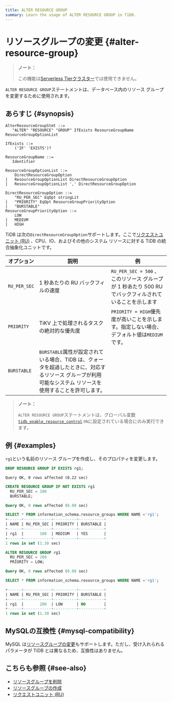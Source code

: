 ```yaml
---
title: ALTER RESOURCE GROUP
summary: Learn the usage of ALTER RESOURCE GROUP in TiDB.
---
```


# リソースグループの変更 {#alter-resource-group}

<CustomContent platform="tidb-cloud">

> **ノート：**
>
> この機能は[Serverless Tierクラスター](/tidb-cloud/select-cluster-tier.md#serverless-tier-beta)では使用できません。

</CustomContent>

`ALTER RESOURCE GROUP`ステートメントは、データベース内のリソース グループを変更するために使用されます。

## あらすじ {#synopsis}

```ebnf+diagram
AlterResourceGroupStmt ::=
   "ALTER" "RESOURCE" "GROUP" IfExists ResourceGroupName ResourceGroupOptionList

IfExists ::=
    ('IF' 'EXISTS')?

ResourceGroupName ::=
   Identifier

ResourceGroupOptionList ::=
    DirectResourceGroupOption
|   ResourceGroupOptionList DirectResourceGroupOption
|   ResourceGroupOptionList ',' DirectResourceGroupOption

DirectResourceGroupOption ::=
    "RU_PER_SEC" EqOpt stringLit
|   "PRIORITY" EqOpt ResourceGroupPriorityOption
|   "BURSTABLE"
ResourceGroupPriorityOption ::=
    LOW
|   MEDIUM
|   HIGH

```

TiDB は次の`DirectResourceGroupOption`サポートします。ここで[リクエストユニット (RU)](/tidb-resource-control.md#what-is-request-unit-ru) 、CPU、IO、およびその他のシステム リソースに対する TiDB の統合抽象化ユニットです。

| オプション        | 説明                                                                                     | 例                                                                  |
| ------------ | -------------------------------------------------------------------------------------- | ------------------------------------------------------------------ |
| `RU_PER_SEC` | 1 秒あたりの RU バックフィルの速度                                                                   | `RU_PER_SEC = 500` 、このリソース グループが 1 秒あたり 500 RU でバックフィルされていることを示します |
| `PRIORITY`   | TiKV 上で処理されるタスクの絶対的な優先度                                                                | `PRIORITY = HIGH`優先度が高いことを示します。指定しない場合、デフォルト値は`MEDIUM`です。          |
| `BURSTABLE`  | `BURSTABLE`属性が設定されている場合、TiDB は、クォータを超過したときに、対応するリソース グループが利用可能なシステム リソースを使用することを許可します。 |                                                                    |

> **ノート：**
>
> `ALTER RESOURCE GROUP`ステートメントは、グローバル変数[`tidb_enable_resource_control`](/system-variables.md#tidb_enable_resource_control-new-in-v660) `ON`に設定されている場合にのみ実行できます。

## 例 {#examples}

`rg1`という名前のリソース グループを作成し、そのプロパティを変更します。

```sql
DROP RESOURCE GROUP IF EXISTS rg1;
```

```
Query OK, 0 rows affected (0.22 sec)
```

```sql
CREATE RESOURCE GROUP IF NOT EXISTS rg1
  RU_PER_SEC = 100
  BURSTABLE;
```

```sql
Query OK, 0 rows affected (0.08 sec)
```

```sql
SELECT * FROM information_schema.resource_groups WHERE NAME ='rg1';
+------+------------+----------+-----------+
| NAME | RU_PER_SEC | PRIORITY | BURSTABLE |
+------+------------+----------+-----------+
| rg1  |       100  | MEDIUM   | YES       |
+------+------------+----------+-----------+
1 rows in set (1.30 sec)
```

```sql
ALTER RESOURCE GROUP rg1
  RU_PER_SEC = 200
  PRIORITY = LOW;
```

```sql
Query OK, 0 rows affected (0.08 sec)
```

```sql
SELECT * FROM information_schema.resource_groups WHERE NAME ='rg1';
```

```sql
+------+------------+----------+-----------+
| NAME | RU_PER_SEC | PRIORITY | BURSTABLE |
+------+------------+----------+-----------+
| rg1  |       200  | LOW      | NO        |
+------+------------+----------+-----------+
1 rows in set (1.30 sec)
```

## MySQLの互換性 {#mysql-compatibility}

MySQL は[リソースグループの変更](https://dev.mysql.com/doc/refman/8.0/en/alter-resource-group.html)もサポートします。ただし、受け入れられるパラメータが TiDB とは異なるため、互換性はありません。

## こちらも参照 {#see-also}

-   [リソースグループを削除](/sql-statements/sql-statement-drop-resource-group.md)
-   [リソースグループの作成](/sql-statements/sql-statement-create-resource-group.md)
-   [リクエストユニット (RU)](/tidb-resource-control.md#what-is-request-unit-ru)
